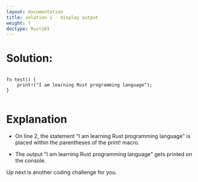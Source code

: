 ```yaml
---
layout: documentation
title: solution 1 - display output
weight: 7
doctype: Rust101
---
```


# Solution: 

```

fn test() {
    print!("I am learning Rust programming language");
}


```

# Explanation 

 - On line 2, the statement “I am learning Rust programming language” is placed within the parentheses of the print! macro.

 - The output "I am learning Rust programming language" gets printed on the console.

Up next is another coding challenge for you.
